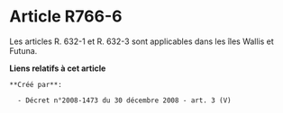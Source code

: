 # Article R766-6

Les articles R. 632-1 et R. 632-3 sont applicables dans les îles Wallis et Futuna.

**Liens relatifs à cet article**

	**Créé par**:

	  - Décret n°2008-1473 du 30 décembre 2008 - art. 3 (V)
